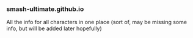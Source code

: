### smash-ultimate.github.io
All the info for all characters in one place (sort of, may be missing some info, but will be added later hopefully)
<!--
-->
